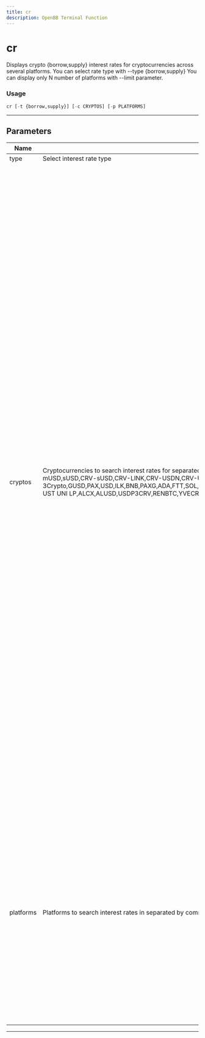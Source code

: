 ```yaml
---
title: cr
description: OpenBB Terminal Function
---
```


# cr

Displays crypto {borrow,supply} interest rates for cryptocurrencies across several platforms. You can select rate type with --type {borrow,supply} You can display only N number of platforms with --limit parameter.

### Usage

```python
cr [-t {borrow,supply}] [-c CRYPTOS] [-p PLATFORMS]
```

---

## Parameters

| Name | Description | Default | Optional | Choices |
| ---- | ----------- | ------- | -------- | ------- |
| type | Select interest rate type | supply | True | borrow, supply |
| cryptos | Cryptocurrencies to search interest rates for separated by comma. Default: BTC,ETH,USDT,USDC. Options: ZRX,BAT,REP,ETH,SAI,BTC,XRP,LTC,EOS,BCH,XMR,DOGE,USDC,USDT,BSV,NEO,ETC,OMG,ZEC,BTG,SAN,DAI,UNI,WBTC,COMP,LUNA,UST,BUSD,KNC,LEND,LINK,MANA,MKR,SNX,SUSD,TUSD,eCRV-DAO,HEGIC,YFI,1INCH,CRV-IB,CRV-HBTC,BOOST,CRV-sBTC,CRV-renBTC,CRV-sAave,CRV-oBTC,CRV-pBTC,CRV-LUSD,CRV-BBTC,CRV-tBTC,CRV-FRAX,CRV-yBUSD,CRV-COMP,CRV-GUSD,yUSD,CRV-3pool,CRV-TUSD,CRV-BUSD,CRV-DUSD,CRV-UST,CRV-mUSD,sUSD,CRV-sUSD,CRV-LINK,CRV-USDN,CRV-USDP,CRV-alUSD,CRV-Aave,CRV-HUSD,CRV-EURS,RAI,CRV-triCrypto,CRV-Pax,CRV-USDT,CRV-UPlatform,CRV-RSV,CRV-3Crypto,GUSD,PAX,USD,ILK,BNB,PAXG,ADA,FTT,SOL,SRM,RAY,XLM,SUSHI,CRV,BAL,AAVE,MATIC,GRT,ENJ,USDP,IOST,AMP,PERP,SHIB,ALICE,ALPHA,ANKR,ATA,AVA,AXS,BAKE,BAND,BNT,BTCST,CELR,CFX,CHR,COS,COTI,CTSI,DUSK,EGLD,ELF,FET,FLOW,FTM,INJ,IOTX,MDX,NEAR,OCEAN,ONT,POLS,REEF,WRX,XEC,XTZ,XVS,ZIL,DOT,FIL,TRX,CAKE,ADX,FIRO,SXP,ATOM,IOTA,AKRO,AUDIO,BADGER,CVC,DENT,DYDX,FORTH,GNO,HOT,LPT,LRC,NKN,NMR,NU,OGN,OXT,POLY,QNT,RLC,RSR,SAND,SKL,STMX,STORJ,TRB,UMA,DPI,VSP,CHSB,EURT,GHST,3CRV,CRVRENWBTC,MIR-UST UNI LP,ALCX,ALUSD,USDP3CRV,RENBTC,YVECRV,CVX,USDTTRC20,AUD,HKD,GBP,EUR,HUSD,HT,DASH,EURS,AVAX,BTT,GALA,ILV,APE | BTC,ETH,USDT,USDC | True | ZRX, BAT, REP, ETH, SAI, BTC, XRP, LTC, EOS, BCH, XMR, DOGE, USDC, USDT, BSV, NEO, ETC, OMG, ZEC, BTG, SAN, DAI, UNI, WBTC, COMP, LUNA, UST, BUSD, KNC, LEND, LINK, MANA, MKR, SNX, SUSD, TUSD, eCRV-DAO, HEGIC, YFI, 1INCH, CRV-IB, CRV-HBTC, BOOST, CRV-sBTC, CRV-renBTC, CRV-sAave, CRV-oBTC, CRV-pBTC, CRV-LUSD, CRV-BBTC, CRV-tBTC, CRV-FRAX, CRV-yBUSD, CRV-COMP, CRV-GUSD, yUSD, CRV-3pool, CRV-TUSD, CRV-BUSD, CRV-DUSD, CRV-UST, CRV-mUSD, sUSD, CRV-sUSD, CRV-LINK, CRV-USDN, CRV-USDP, CRV-alUSD, CRV-Aave, CRV-HUSD, CRV-EURS, RAI, CRV-triCrypto, CRV-Pax, CRV-USDT, CRV-UPlatform, CRV-RSV, CRV-3Crypto, GUSD, PAX, USD, ILK, BNB, PAXG, ADA, FTT, SOL, SRM, RAY, XLM, SUSHI, CRV, BAL, AAVE, MATIC, GRT, ENJ, USDP, IOST, AMP, PERP, SHIB, ALICE, ALPHA, ANKR, ATA, AVA, AXS, BAKE, BAND, BNT, BTCST, CELR, CFX, CHR, COS, COTI, CTSI, DUSK, EGLD, ELF, FET, FLOW, FTM, INJ, IOTX, MDX, NEAR, OCEAN, ONT, POLS, REEF, WRX, XEC, XTZ, XVS, ZIL, DOT, FIL, TRX, CAKE, ADX, FIRO, SXP, ATOM, IOTA, AKRO, AUDIO, BADGER, CVC, DENT, DYDX, FORTH, GNO, HOT, LPT, LRC, NKN, NMR, NU, OGN, OXT, POLY, QNT, RLC, RSR, SAND, SKL, STMX, STORJ, TRB, UMA, DPI, VSP, CHSB, EURT, GHST, 3CRV, CRVRENWBTC, MIR-UST UNI LP, ALCX, ALUSD, USDP3CRV, RENBTC, YVECRV, CVX, USDTTRC20, AUD, HKD, GBP, EUR, HUSD, HT, DASH, EURS, AVAX, BTT, GALA, ILV, APE |
| platforms | Platforms to search interest rates in separated by comma. Default: BlockFi,Ledn,SwissBorg,Youhodler. Options: MakerDao,Compound,Poloniex,Bitfinex,dYdX,CompoundV2,Linen,Hodlonaut,InstaDapp,Zerion,Argent,DeFiSaver,MakerDaoV2,Ddex,AaveStable,AaveVariable,YearnFinance,BlockFi,Nexo,CryptoCom,Soda,Coinbase,SaltLending,Ledn,Bincentive,Inlock,Bitwala,Zipmex,Vauld,Delio,Yield,Vesper,Reflexer,SwissBorg,MushroomsFinance,ElementFi,Maple,CoinRabbit,WirexXAccounts,Youhodler,YieldApp,NotionalFinance,IconFi | BlockFi,Ledn,SwissBorg,Youhodler | True | MakerDao, Compound, Poloniex, Bitfinex, dYdX, CompoundV2, Linen, Hodlonaut, InstaDapp, Zerion, Argent, DeFiSaver, MakerDaoV2, Ddex, AaveStable, AaveVariable, YearnFinance, BlockFi, Nexo, CryptoCom, Soda, Coinbase, SaltLending, Ledn, Bincentive, Inlock, Bitwala, Zipmex, Vauld, Delio, Yield, Vesper, Reflexer, SwissBorg, MushroomsFinance, ElementFi, Maple, CoinRabbit, WirexXAccounts, Youhodler, YieldApp, NotionalFinance, IconFi |

---
